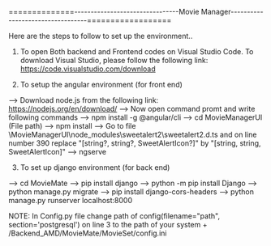 ==============--------------------------------Movie Manager----------------------------------==================


Here are the steps to follow to set up the environment..

1. To open Both backend and Frontend codes on Visual Studio Code.
To download Visual Studio, please follow the following link: https://code.visualstudio.com/download

2. To setup the angular environment (for front end)

--> Download node.js from the following link: https://nodejs.org/en/download/
--> Now open command promt and write following commands
--> npm install -g @angular/cli
--> cd MovieManagerUI (File path)
--> npm install
--> Go to file \MovieManagerUI\node_modules\sweetalert2\sweetalert2.d.ts and on line number 390 replace "[string?, string?, SweetAlertIcon?]" by "[string, string, SweetAlertIcon]"
--> ngserve


3. To set up django environment (for back end)

--> cd MovieMate
--> pip install django
--> python -m pip install Django
--> python manage.py migrate
--> pip install django-cors-headers
--> python manage.py runserver localhost:8000

NOTE: In Config.py file change path of config(filename="path", section='postgresql') on line 3 to the path of your system + /Backend_AMD/MovieMate/MovieSet/config.ini

